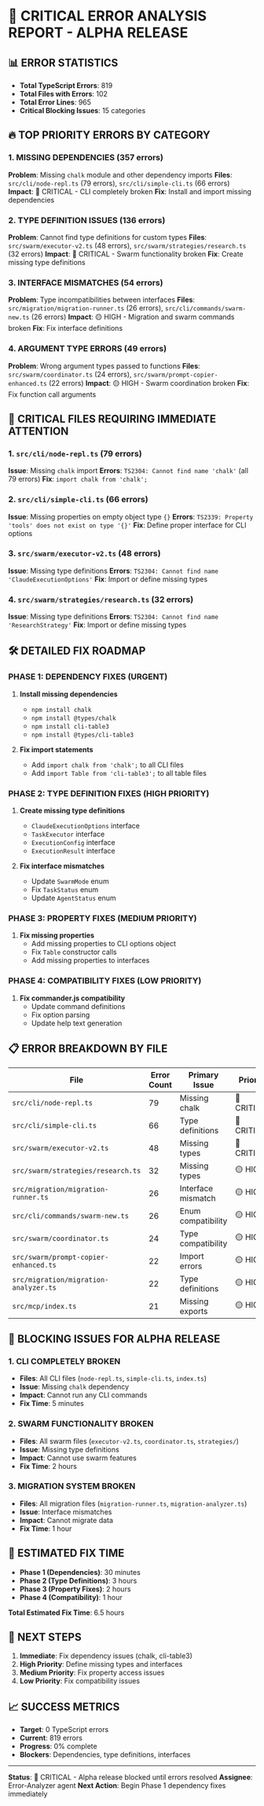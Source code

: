 # 🚨 CRITICAL ERROR ANALYSIS REPORT - ALPHA RELEASE

## 📊 ERROR STATISTICS

- **Total TypeScript Errors**: 819
- **Total Files with Errors**: 102
- **Total Error Lines**: 965
- **Critical Blocking Issues**: 15 categories

## 🔥 TOP PRIORITY ERRORS BY CATEGORY

### 1. MISSING DEPENDENCIES (357 errors)

**Problem**: Missing `chalk` module and other dependency imports
**Files**: `src/cli/node-repl.ts` (79 errors), `src/cli/simple-cli.ts` (66 errors)
**Impact**: 🔴 CRITICAL - CLI completely broken
**Fix**: Install and import missing dependencies

### 2. TYPE DEFINITION ISSUES (136 errors)

**Problem**: Cannot find type definitions for custom types
**Files**: `src/swarm/executor-v2.ts` (48 errors), `src/swarm/strategies/research.ts` (32 errors)
**Impact**: 🔴 CRITICAL - Swarm functionality broken
**Fix**: Create missing type definitions

### 3. INTERFACE MISMATCHES (54 errors)

**Problem**: Type incompatibilities between interfaces
**Files**: `src/migration/migration-runner.ts` (26 errors), `src/cli/commands/swarm-new.ts` (26 errors)
**Impact**: 🟡 HIGH - Migration and swarm commands broken
**Fix**: Fix interface definitions

### 4. ARGUMENT TYPE ERRORS (49 errors)

**Problem**: Wrong argument types passed to functions
**Files**: `src/swarm/coordinator.ts` (24 errors), `src/swarm/prompt-copier-enhanced.ts` (22 errors)
**Impact**: 🟡 HIGH - Swarm coordination broken
**Fix**: Fix function call arguments

## 🎯 CRITICAL FILES REQUIRING IMMEDIATE ATTENTION

### 1. `src/cli/node-repl.ts` (79 errors)

**Issue**: Missing `chalk` import
**Errors**: `TS2304: Cannot find name 'chalk'` (all 79 errors)
**Fix**: `import chalk from 'chalk';`

### 2. `src/cli/simple-cli.ts` (66 errors)

**Issue**: Missing properties on empty object type `{}`
**Errors**: `TS2339: Property 'tools' does not exist on type '{}'`
**Fix**: Define proper interface for CLI options

### 3. `src/swarm/executor-v2.ts` (48 errors)

**Issue**: Missing type definitions
**Errors**: `TS2304: Cannot find name 'ClaudeExecutionOptions'`
**Fix**: Import or define missing types

### 4. `src/swarm/strategies/research.ts` (32 errors)

**Issue**: Missing type definitions
**Errors**: `TS2304: Cannot find name 'ResearchStrategy'`
**Fix**: Import or define missing types

## 🛠️ DETAILED FIX ROADMAP

### PHASE 1: DEPENDENCY FIXES (URGENT)

1. **Install missing dependencies**
   - `npm install chalk`
   - `npm install @types/chalk`
   - `npm install cli-table3`
   - `npm install @types/cli-table3`

2. **Fix import statements**
   - Add `import chalk from 'chalk';` to all CLI files
   - Add `import Table from 'cli-table3';` to all table files

### PHASE 2: TYPE DEFINITION FIXES (HIGH PRIORITY)

1. **Create missing type definitions**
   - `ClaudeExecutionOptions` interface
   - `TaskExecutor` interface
   - `ExecutionConfig` interface
   - `ExecutionResult` interface

2. **Fix interface mismatches**
   - Update `SwarmMode` enum
   - Fix `TaskStatus` enum
   - Update `AgentStatus` enum

### PHASE 3: PROPERTY FIXES (MEDIUM PRIORITY)

1. **Fix missing properties**
   - Add missing properties to CLI options object
   - Fix `Table` constructor calls
   - Add missing properties to interfaces

### PHASE 4: COMPATIBILITY FIXES (LOW PRIORITY)

1. **Fix commander.js compatibility**
   - Update command definitions
   - Fix option parsing
   - Update help text generation

## 📋 ERROR BREAKDOWN BY FILE

| File | Error Count | Primary Issue | Priority |
|------|-------------|---------------|----------|
| `src/cli/node-repl.ts` | 79 | Missing chalk | 🔴 CRITICAL |
| `src/cli/simple-cli.ts` | 66 | Type definitions | 🔴 CRITICAL |
| `src/swarm/executor-v2.ts` | 48 | Missing types | 🔴 CRITICAL |
| `src/swarm/strategies/research.ts` | 32 | Missing types | 🟡 HIGH |
| `src/migration/migration-runner.ts` | 26 | Interface mismatch | 🟡 HIGH |
| `src/cli/commands/swarm-new.ts` | 26 | Enum compatibility | 🟡 HIGH |
| `src/swarm/coordinator.ts` | 24 | Type compatibility | 🟡 HIGH |
| `src/swarm/prompt-copier-enhanced.ts` | 22 | Import errors | 🟡 HIGH |
| `src/migration/migration-analyzer.ts` | 22 | Type definitions | 🟡 HIGH |
| `src/mcp/index.ts` | 21 | Missing exports | 🟡 HIGH |

## 🚨 BLOCKING ISSUES FOR ALPHA RELEASE

### 1. CLI COMPLETELY BROKEN

- **Files**: All CLI files (`node-repl.ts`, `simple-cli.ts`, `index.ts`)
- **Issue**: Missing `chalk` dependency
- **Impact**: Cannot run any CLI commands
- **Fix Time**: 5 minutes

### 2. SWARM FUNCTIONALITY BROKEN

- **Files**: All swarm files (`executor-v2.ts`, `coordinator.ts`, `strategies/`)
- **Issue**: Missing type definitions
- **Impact**: Cannot use swarm features
- **Fix Time**: 2 hours

### 3. MIGRATION SYSTEM BROKEN

- **Files**: All migration files (`migration-runner.ts`, `migration-analyzer.ts`)
- **Issue**: Interface mismatches
- **Impact**: Cannot migrate data
- **Fix Time**: 1 hour

## 🎯 ESTIMATED FIX TIME

- **Phase 1 (Dependencies)**: 30 minutes
- **Phase 2 (Type Definitions)**: 3 hours
- **Phase 3 (Property Fixes)**: 2 hours
- **Phase 4 (Compatibility)**: 1 hour

**Total Estimated Fix Time**: 6.5 hours

## 🔄 NEXT STEPS

1. **Immediate**: Fix dependency issues (chalk, cli-table3)
2. **High Priority**: Define missing types and interfaces
3. **Medium Priority**: Fix property access issues
4. **Low Priority**: Fix compatibility issues

## 📈 SUCCESS METRICS

- **Target**: 0 TypeScript errors
- **Current**: 819 errors
- **Progress**: 0% complete
- **Blockers**: Dependencies, type definitions, interfaces

---

**Status**: 🔴 CRITICAL - Alpha release blocked until errors resolved
**Assignee**: Error-Analyzer agent
**Next Action**: Begin Phase 1 dependency fixes immediately
